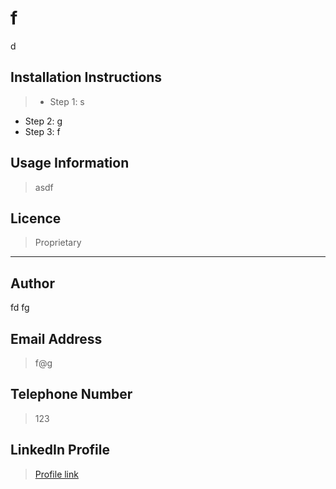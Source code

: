 
 # f 
d 
 ## Installation Instructions 
 > - Step 1: s 
- Step 2: g 
- Step 3: f 
 
 
 ## Usage Information 
 > asdf 
 
 ## Licence 
 > Proprietary 
 
 *** 
 
 ## Author 
 fd fg 

 ## Email Address 
 > f@g 
 
 ## Telephone Number 
 > 123 
 
 ## LinkedIn Profile 
 > [Profile link](f/g) 
 